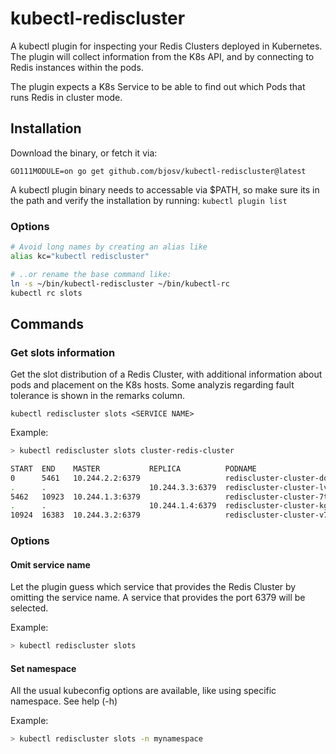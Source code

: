 # kubectl-rediscluster

A kubectl plugin for inspecting your Redis Clusters deployed in Kubernetes. The plugin will collect information from the K8s API, and by connecting to Redis instances within the pods.

The plugin expects a K8s Service to be able to find out which Pods that runs Redis in cluster mode.

## Installation

Download the binary, or fetch it via:

`GO111MODULE=on go get github.com/bjosv/kubectl-rediscluster@latest`

A kubectl plugin binary needs to accessable via $PATH, so make sure its in the path and verify the installation by running: `kubectl plugin list`

### Options

```bash
# Avoid long names by creating an alias like
alias kc="kubectl rediscluster"

# ..or rename the base command like:
ln -s ~/bin/kubectl-rediscluster ~/bin/kubectl-rc
kubectl rc slots
```

## Commands

### Get slots information

Get the slot distribution of a Redis Cluster, with additional information about pods and placement on the K8s hosts. Some analyzis regarding fault tolerance is shown in the remarks column.

`kubectl rediscluster slots <SERVICE NAME>`

Example:

```bash
> kubectl rediscluster slots cluster-redis-cluster

START  END    MASTER           REPLICA          PODNAME                     HOST          REMARKS
0      5461   10.244.2.2:6379                   rediscluster-cluster-dqrzl  kind-worker
.      .                       10.244.3.3:6379  rediscluster-cluster-lvkmz  kind-worker2
5462   10923  10.244.1.3:6379                   rediscluster-cluster-7tpnv  kind-worker3  *Same host*
.      .                       10.244.1.4:6379  rediscluster-cluster-kgtrm  kind-worker3  *Same host*
10924  16383  10.244.3.2:6379                   rediscluster-cluster-v7dcl  kind-worker2  *Replica missing*
```

### Options

#### Omit service name

Let the plugin guess which service that provides the Redis Cluster by omitting the service name.
A service that provides the port 6379 will be selected.

Example:

```bash
> kubectl rediscluster slots
```

#### Set namespace

All the usual kubeconfig options are available, like using specific namespace. See help (-h)

Example:

```bash
> kubectl rediscluster slots -n mynamespace
```
